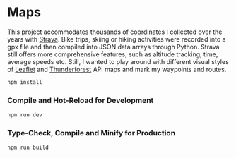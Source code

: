 # Maps

This project accommodates thousands of coordinates I collected over the years with [Strava](https://strava.com). Bike trips, skiing or hiking activities were recorded into a gpx file and then compiled into JSON data arrays through Python. 
Strava still offers more comprehensive features, such as altitude tracking, time, average speeds etc. Still, I wanted to play around with different visual styles of [Leaflet](https://leafletjs.com) and [Thunderforest](https://thunderforest.com) API maps and mark my waypoints and routes.

```sh
npm install
```
### Compile and Hot-Reload for Development
```sh
npm run dev
```
### Type-Check, Compile and Minify for Production
```sh
npm run build
```
